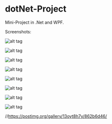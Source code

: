 # dotNet-Project
Mini-Project in .Net and WPF.

Screenshots:

![alt tag](https://s22.postimg.org/j7xz1mvbl/image.png)

![alt tag](https://s22.postimg.org/o7vf9l0y9/image.png)

![alt tag](https://s22.postimg.org/6j3ohyp75/image.png)

![alt tag](https://s22.postimg.org/6x50hk9ap/image.png)

![alt tag](https://s22.postimg.org/tzvjgqas1/image.png)

![alt tag](https://s22.postimg.org/esfjwdixd/image.png)

![alt tag](https://s22.postimg.org/rl3nwauj5/image.png)

![alt tag](https://s22.postimg.org/gzjskao7l/image.png)


//https://postimg.org/gallery/13oyt8h7y/862b6d46/
